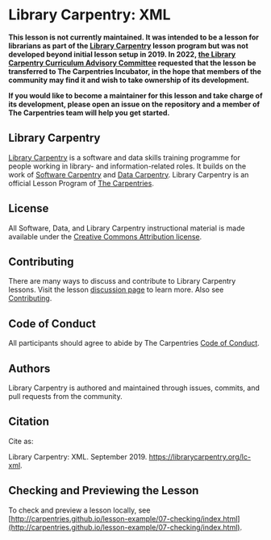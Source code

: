 # Library Carpentry: XML

**This lesson is not currently maintained. It was intended to be a lesson for librarians as part of the [Library Carpentry](https://librarycarpentry.org/) lesson program but was not developed beyond initial lesson setup in 2019. In 2022, [the Library Carpentry Curriculum Advisory Committee](https://carpentries.org/curriculum-advisors/) requested that the lesson be transferred to The Carpentries Incubator, in the hope that members of the community may find it and wish to take ownership of its development.** 

**If you would like to become a maintainer for this lesson and take charge of its development, please open an issue on the repository and a member of The Carpentries team will help you get started.**

## Library Carpentry

[Library Carpentry](https://librarycarpentry.org) is a software and data skills training programme for people working in library- and information-related roles. It builds on the work of [Software Carpentry](http://software-carpentry.org/) and [Data Carpentry](http://www.datacarpentry.org/). Library Carpentry is an official Lesson Program of [The Carpentries](https://carpentries.org/).

## License

All Software, Data, and Library Carpentry instructional material is made available under the [Creative Commons Attribution
license](https://github.com/LibraryCarpentry/lc-xml/blob/gh-pages/LICENSE.md).

## Contributing

There are many ways to discuss and contribute to Library Carpentry lessons. Visit the lesson [discussion page](https://librarycarpentry.org/lc-xml/discuss/index.html) to learn more. Also see [Contributing](https://github.com/LibraryCarpentry/lc-xml/blob/gh-pages/CONTRIBUTING.md).

## Code of Conduct

All participants should agree to abide by The Carpentries [Code of Conduct](https://docs.carpentries.org/topic_folders/policies/code-of-conduct.html).

## Authors

Library Carpentry is authored and maintained through issues, commits, and pull requests from the community.

## Citation

Cite as:

Library Carpentry: XML. September 2019. https://librarycarpentry.org/lc-xml.

## Checking and Previewing the Lesson

To check and preview a lesson locally, see [http://carpentries.github.io/lesson-example/07-checking/index.html](http://carpentries.github.io/lesson-example/07-checking/index.html).
